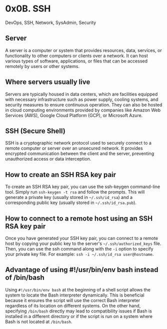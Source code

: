 # 0x0B. SSH
DevOps, SSH, Network, SysAdmin, Security

## Server

A server is a computer or system that provides resources, data, services, or functionality to other computers or clients over a network. It can host various types of software, applications, or files that can be accessed remotely by users or other systems.

## Where servers usually live

Servers are typically housed in data centers, which are facilities equipped with necessary infrastructure such as power supply, cooling systems, and security measures to ensure continuous operation. They can also be hosted in cloud computing environments provided by companies like Amazon Web Services (AWS), Google Cloud Platform (GCP), or Microsoft Azure.

## SSH (Secure Shell)

SSH is a cryptographic network protocol used to securely connect to a remote computer or server over an unsecured network. It provides encrypted communication between the client and the server, preventing unauthorized access or data interception.

## How to create an SSH RSA key pair

To create an SSH RSA key pair, you can use the ssh-keygen command-line tool. Simply run `ssh-keygen -t rsa` and follow the prompts. This will generate a private key (usually stored in `~/.ssh/id_rsa`) and a corresponding public key (usually stored in `~/.ssh/id_rsa.pub`).

## How to connect to a remote host using an SSH RSA key pair

Once you have generated your SSH key pair, you can connect to a remote host by copying your public key to the server's `~/.ssh/authorized_keys` file. Then, you can use the ssh command along with the `-i` option to specify your private key file. For example: `ssh -i ~/.ssh/id_rsa user@hostname`.

## Advantage of using #!/usr/bin/env bash instead of /bin/bash

Using `#!/usr/bin/env bash` at the beginning of a shell script allows the system to locate the Bash interpreter dynamically. This is beneficial because it ensures the script will use the correct Bash interpreter regardless of its location on different systems. On the other hand, specifying `/bin/bash` directly may lead to compatibility issues if Bash is installed in a different directory or if the script is run on a system where Bash is not located at `/bin/bash`.
